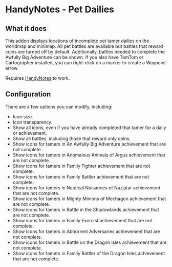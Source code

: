 HandyNotes - Pet Dailies
========================


What it does
------------

This addon displays locations of incomplete pet tamer dailies on the worldmap and minimap.  All pet battles are available but battles that reward coins are turned off by default.  Additionally, battles needed to complete the Awfully Big Adventure can be shown.
If you also have TomTom or Cartographer installed, you can right-click on a marker to create a Waypoint arrow.

Requires [HandyNotes](http://www.curse.com/addons/wow/handynotes) to work.


Configuration
-------------

There are a few options you can modify, including:

* Icon size.
* Icon transparency.
* Show all icons, even if you have already completed that tamer for a daily or achievement.
* Show all battles, including those that reward only coins.
* Show icons for tamers in An Awfully Big Adventure achievement that are not complete.
* Show icons for tamers in Anomalous Animals of Argus achievement that are not complete.
* Show icons for tamers in Family Fighter achievement that are not complete.
* Show icons for tamers in Family Battler achievement that are not complete.
* Show icons for tamers in Nautical Nuisances of Nazjatar achievement that are not complete.
* Show icons for tamers in Mighty Minions of Mechagon achievement that are not complete.
* Show icons for tamers in Battle in the Shadowlands achievement that are not complete.
* Show icons for tamers in Family Exorcist achievement that are not complete.
* Show icons for tamers in Abhorrent Adversaries achievement that are not complete.
* Show icons for tamers in Battle on the Dragon Isles achievement that are not complete.
* Show icons for tamers in Family Battler of the Dragon Isles achievement that are not complete.
